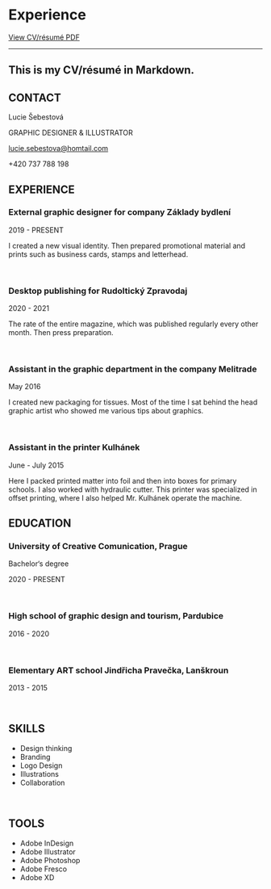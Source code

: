 # Experience

[View CV/résumé PDF](images/CV_Šebestová.pdf)

- - -

## This is my CV/résumé in Markdown.

## CONTACT

Lucie Šebestová

GRAPHIC DESIGNER & ILLUSTRATOR

lucie.sebestova@homtail.com

+420 737 788 198


## EXPERIENCE

### External graphic designer for company Základy bydlení
2019 - PRESENT

I created a new visual identity. Then prepared promotional material and prints such as business cards, stamps and letterhead.

$~$

### Desktop publishing for Rudoltický Zpravodaj
2020 - 2021

The rate of the entire magazine, which was published regularly every other month. Then press preparation.

$~$

### Assistant in the graphic department in the company Melitrade
May 2016

I created new packaging for tissues. Most of the time I sat behind the head graphic artist who showed me various tips about graphics.

$~$

### Assistant in the printer Kulhánek
June - July 2015

Here I packed printed matter into foil and then into boxes for primary schools. I also worked with hydraulic cutter. This printer was specialized in offset printing, where I also helped Mr. Kulhánek operate the machine.





## EDUCATION

### University of Creative Comunication, Prague
Bachelor‘s degree

2020 - PRESENT

$~$

### High school of graphic design and tourism, Pardubice
2016 - 2020

$~$

### Elementary ART school Jindřicha Pravečka, Lanškroun
2013 - 2015

$~$
$~$

## SKILLS

- Design thinking
- Branding
- Logo Design
- Illustrations
- Collaboration

$~$

## TOOLS

- Adobe InDesign
- Adobe Illustrator
- Adobe Photoshop
- Adobe Fresco
- Adobe XD
